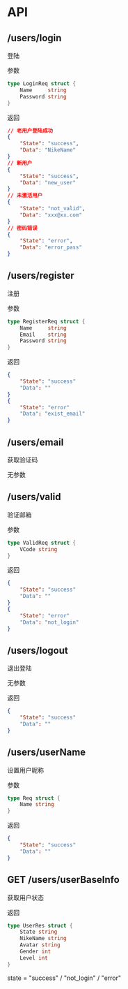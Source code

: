 # API

##  /users/login

登陆

参数

```go
type LoginReq struct {
	Name     string
	Password string
}
```

返回

```json
// 老用户登陆成功
{
    "State": "success",
    "Data": "NikeName"
}
// 新用户
{
    "State": "success",
    "Data": "new_user"
}
// 未激活用户
{
    "State": "not_valid",
    "Data": "xxx@xx.com"
}
// 密码错误
{
    "State": "error",
    "Data": "error_pass"
}
```

## /users/register

注册

参数

```go
type RegisterReq struct {
	Name     string
	Email    string
	Password string
}
```

返回
```json
{
    "State": "success"
    "Data": ""
}
{
    "State": "error"
    "Data": "exist_email"
}
```

## /users/email

获取验证码

无参数

## /users/valid

验证邮箱

参数

```go
type ValidReq struct {
	VCode string
}
```

返回
```json
{
    "State": "success"
    "Data": ""
}
{
    "State": "error"
    "Data": "not_login"
}
```

## /users/logout

退出登陆

无参数

返回
```json
{
    "State": "success"
    "Data": ""
}
```

## /users/userName

设置用户昵称

参数

```go
type Req struct {
	Name string
}
```

返回
```json
{
    "State": "success"
    "Data": ""
}
```

## GET /users/userBaseInfo

获取用户状态

返回
```go
type UserRes struct {
	State string
	NikeName string
	Avatar string
	Gender int
	Level int
}
```
state = "success" / "not_login" / "error"